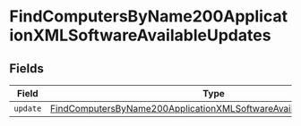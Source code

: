 # FindComputersByName200ApplicationXMLSoftwareAvailableUpdates


## Fields

| Field                                                                                                                                                               | Type                                                                                                                                                                | Required                                                                                                                                                            | Description                                                                                                                                                         |
| ------------------------------------------------------------------------------------------------------------------------------------------------------------------- | ------------------------------------------------------------------------------------------------------------------------------------------------------------------- | ------------------------------------------------------------------------------------------------------------------------------------------------------------------- | ------------------------------------------------------------------------------------------------------------------------------------------------------------------- |
| `update`                                                                                                                                                            | [FindComputersByName200ApplicationXMLSoftwareAvailableUpdatesUpdate](../../models/operations/findcomputersbyname200applicationxmlsoftwareavailableupdatesupdate.md) | :heavy_minus_sign:                                                                                                                                                  | N/A                                                                                                                                                                 |